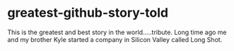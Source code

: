 # greatest-github-story-told
This is the greatest and best story in the world.....tribute. 
Long time ago me and my brother Kyle started a company in Silicon Valley called
Long Shot.